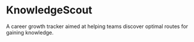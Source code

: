 # KnowledgeScout
A career growth tracker aimed at helping teams discover optimal routes for gaining knowledge. 
